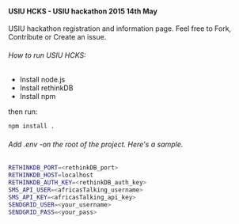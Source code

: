 #### USIU HCKS - USIU hackathon 2015 14th May

USIU hackathon registration and information page. Feel free to Fork, Contribute or Create
an issue.


###### How to run USIU HCKS:

- Install node.js
- Install rethinkDB
- Install npm

then run:
```bash
npm install .
```


###### Add .env -on the root of the project. Here's a sample.

```bash
RETHINKDB_PORT=<rethinkDB_port>
RETHINKDB_HOST=localhost
RETHINKDB_AUTH_KEY=<rethinkDB_auth_key>
SMS_API_USER=<africasTalking_username>
SMS_API_KEY=<africasTalking_api_key>
SENDGRID_USER=<your_username>
SENDGRID_PASS=<your_pass>
```
